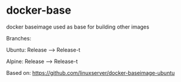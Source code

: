 # docker-base
docker baseimage used as base for building other images

Branches:

Ubuntu:
Release --> Release-t

Alpine:
Release --> Release-t

Based on: https://github.com/linuxserver/docker-baseimage-ubuntu